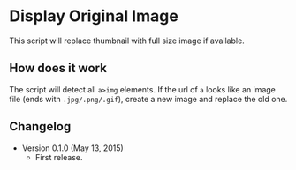 Display Original Image
======================
This script will replace thumbnail with full size image if available.

How does it work
----------------
The script will detect all `a>img` elements. If the url of `a` looks like an image file (ends with `.jpg/.png/.gif`), create a new image and replace the old one.

Changelog
---------
* Version 0.1.0 (May 13, 2015)
	- First release.
